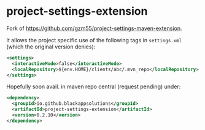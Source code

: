 # project-settings-extension

Fork of https://github.com/gzm55/project-settings-maven-extension.

It allows the project specific use of the following tags in `settings.xml` (which the original version denies): 
                                                                          
```xml
<settings>
  <interactiveMode>false</interactiveMode>
  <localRepository>${env.HOME}/clients/abc/.mvn_repo</localRepository>
</settings>
```

Hopefully soon avail. in maven repo central (request pending) under:
```xml
<dependency>
  <groupId>io.github.blackappsolutions</groupId>
  <artifactId>project-settings-extension</artifactId>
  <version>0.2.10</version>
</dependency>
```
